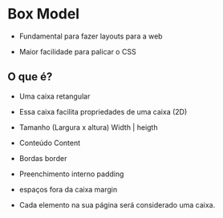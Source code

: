 #   Box Model

- Fundamental para fazer layouts para a web

- Maior facilidade para palicar o CSS

## O que é?

- Uma caixa retangular

- Essa caixa facilita propriedades de uma caixa (2D)

- Tamanho (Largura x altura)        Width | heigth
- Conteúdo                          Content
- Bordas                            border
- Preenchimento interno             padding
- espaços fora da caixa             margin

* Cada elemento na sua página será considerado uma caixa.
